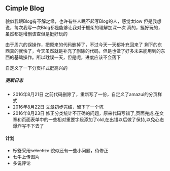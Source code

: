 ## Cimple Blog

貌似我跟Blog有不解之缘，也许有些人瞧不起写Blog的人，感觉太low
但是我想说，每次我写一次Blog都是能够让我对于框架的理解加深一次
真的，挺好玩的，虽然都是增删该查但是挺好玩的

由于周六的误操作，把原来的代码删掉了，不过今天一天都补充回来了
剩下的东西真的就快了，今天虽然就是补充了删除的代码，但是也做了好多未来能用到的东西的基础操作。所以耽误一天，但是呢，进度应该不会落下

自定义了一下分页样式挺高兴的


##### 更新日志
*  2016年8月21日 之前代码删除了，重新写了一份，自定义了amazui的分页样式
*  2016年8月22日 文章初步完结，留下了一个坑
*  2016年8月23日 修正分类统计不正确的问题，原来代码写错了,页面完成,在文章和页面表单中的一些相对重要字段添加了old,在出错以后做了保持,以免心态爆炸写不下去了

#### 计划
*  ~~标签采用selectize~~ 
    貌似还有一些小问题，待修正
*  七牛上传图片
*  多说评论
